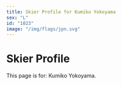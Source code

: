 ```yaml
---
title: Skier Profile for Kumiko Yokoyama
sex: "L"
id: "1023"
image: "/img/flags/jpn.svg" 
---
```


# Skier Profile

This page is for: Kumiko Yokoyama.
    